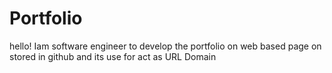 # Portfolio
hello! Iam software engineer to develop the portfolio on web based page on stored in github and its use for act as URL Domain 
